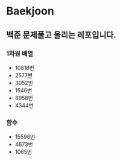 # Baekjoon
## 백준 문제풀고 올리는 레포입니다.

### 1차원 배열
* 10818번
* 2577번
* 3052번
* 1546번
* 8958번
* 4344번
### 함수
* 15596번
* 4673번
* 1065번
